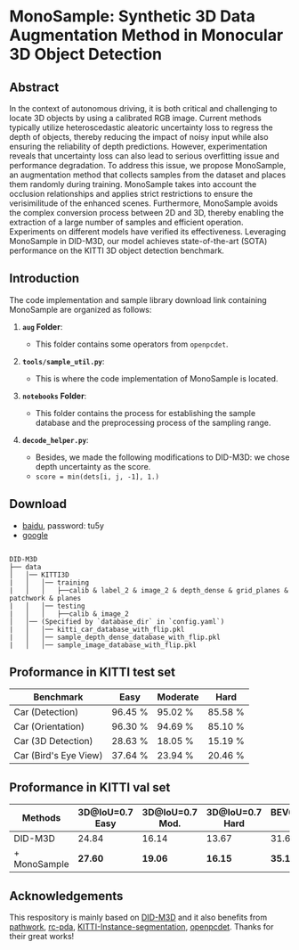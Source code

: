 # MonoSample: Synthetic 3D Data Augmentation Method in Monocular 3D Object Detection

## Abstract
In the context of autonomous driving, it is both critical and challenging to locate 3D objects by using a calibrated RGB image.
Current methods typically utilize heteroscedastic aleatoric uncertainty loss to regress the depth of objects, thereby reducing the impact of noisy input while also ensuring the reliability of depth predictions.
However, experimentation reveals that uncertainty loss can also lead to serious overfitting issue and performance degradation.
To address this issue, we propose MonoSample, an augmentation method that collects samples from the dataset and places them randomly during training.
MonoSample takes into account the occlusion relationships and applies strict restrictions to ensure the verisimilitude of the enhanced scenes.
Furthermore, MonoSample avoids the complex conversion process between 2D and 3D, thereby enabling the extraction of a large number of samples and efficient operation.
Experiments on different models have verified its effectiveness.
Leveraging MonoSample in DID-M3D, our model achieves state-of-the-art (SOTA) performance on the KITTI 3D object detection benchmark.

## Introduction
The code implementation and sample library download link containing MonoSample are organized as follows:

1. **`aug` Folder**:
    - This folder contains some operators from `openpcdet`.

2. **`tools/sample_util.py`**:
    - This is where the code implementation of MonoSample is located.

3. **`notebooks` Folder**:
    - This folder contains the process for establishing the sample database and the preprocessing process of the sampling range.

4. **`decode_helper.py`**:
    - Besides, we made the following modifications to DID-M3D: we chose depth uncertainty as the score. 
    - `score = min(dets[i, j, -1], 1.)`

## Download

- [baidu](https://pan.baidu.com/s/1lTsX2ao6kuM0IWwZ8PM2cg), password: tu5y
- [google](https://drive.google.com/drive/folders/1A9yi8UUuDd0OZRYx4OrZw3TyrODE3sZP?usp=drive_link)

```angular2html

DID-M3D
├── data
│   │── KITTI3D
|   │   │── training
|   │   │   ├──calib & label_2 & image_2 & depth_dense & grid_planes & patchwork & planes
|   │   │── testing
|   │   │   ├──calib & image_2
│   │── (Specified by `database_dir` in `config.yaml`)
|   │   │── kitti_car_database_with_flip.pkl
|   │   │── sample_depth_dense_database_with_flip.pkl
|   │   │── sample_image_database_with_flip.pkl
```

## Proformance in KITTI test set

| **Benchmark**           | **Easy** | **Moderate** | **Hard** |
|-------------------------|----------|--------------|----------|
| Car (Detection)         | 96.45 %  | 95.02 %      | 85.58 %  |
| Car (Orientation)       | 96.30 %  | 94.69 %      | 85.10 %  |
| Car (3D Detection)      | 28.63 %  | 18.05 %      | 15.19 %  |
| Car (Bird's Eye View)   | 37.64 %  | 23.94 %      | 20.46 %  |

## Proformance in KITTI val set

| **Methods**                                       | **3D@IoU=0.7 Easy** | **3D@IoU=0.7 Mod.** | **3D@IoU=0.7 Hard** | **BEV@IoU=0.7 Easy** | **BEV@IoU=0.7 Mod.** | **BEV@IoU=0.7 Hard** |
|--------------------------------------------------|---------------------|---------------------|---------------------|----------------------|----------------------|----------------------|
| DID-M3D                        | 24.84               | 16.14               | 13.67               | 31.60                | 22.22                | 18.68                |
| + MonoSample                                     | **27.60**           | **19.06**           | **16.15**           | **35.10**            | **24.69**            | **21.78**            |


## Acknowledgements

This respository is mainly based on [DID-M3D](https://github.com/SPengLiang/DID-M3D) and it also benefits from [pathwork](https://github.com/LimHyungTae/patchwork), [rc-pda](https://github.com/longyunf/rc-pda?tab=readme-ov-file), [KITTI-Instance-segmentation](https://github.com/HeylenJonas/KITTI3D-Instance-Segmentation-Devkit), [openpcdet](https://github.com/open-mmlab/OpenPCDet). Thanks for their great works!